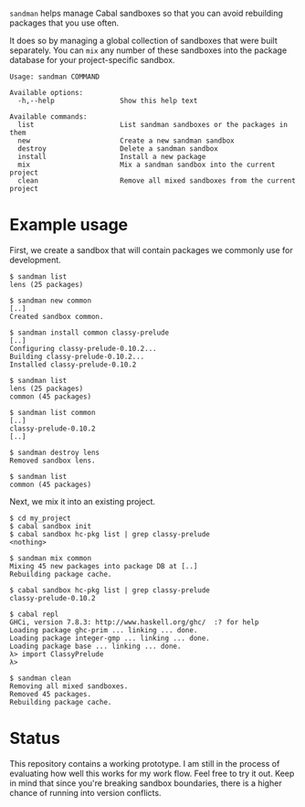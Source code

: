 `sandman` helps manage Cabal sandboxes so that you can avoid rebuilding
packages that you use often.

It does so by managing a global collection of sandboxes that were built
separately. You can `mix` any number of these sandboxes into the package
database for your project-specific sandbox.

    Usage: sandman COMMAND

    Available options:
      -h,--help                Show this help text

    Available commands:
      list                     List sandman sandboxes or the packages in them
      new                      Create a new sandman sandbox
      destroy                  Delete a sandman sandbox
      install                  Install a new package
      mix                      Mix a sandman sandbox into the current project
      clean                    Remove all mixed sandboxes from the current project

# Example usage

First, we create a sandbox that will contain packages we commonly use for
development.

    $ sandman list
    lens (25 packages)

    $ sandman new common
    [..]
    Created sandbox common.

    $ sandman install common classy-prelude
    [..]
    Configuring classy-prelude-0.10.2...
    Building classy-prelude-0.10.2...
    Installed classy-prelude-0.10.2

    $ sandman list
    lens (25 packages)
    common (45 packages)

    $ sandman list common
    [..]
    classy-prelude-0.10.2
    [..]

    $ sandman destroy lens
    Removed sandbox lens.

    $ sandman list
    common (45 packages)

Next, we mix it into an existing project.

    $ cd my_project
    $ cabal sandbox init
    $ cabal sandbox hc-pkg list | grep classy-prelude
    <nothing>

    $ sandman mix common
    Mixing 45 new packages into package DB at [..]
    Rebuilding package cache.

    $ cabal sandbox hc-pkg list | grep classy-prelude
    classy-prelude-0.10.2

    $ cabal repl
    GHCi, version 7.8.3: http://www.haskell.org/ghc/  :? for help
    Loading package ghc-prim ... linking ... done.
    Loading package integer-gmp ... linking ... done.
    Loading package base ... linking ... done.
    λ> import ClassyPrelude
    λ> 

    $ sandman clean
    Removing all mixed sandboxes.
    Removed 45 packages.
    Rebuilding package cache.

# Status

This repository contains a working prototype. I am still in the process of
evaluating how well this works for my work flow. Feel free to try it out. Keep
in mind that since you're breaking sandbox boundaries, there is a higher chance
of running into version conflicts.
